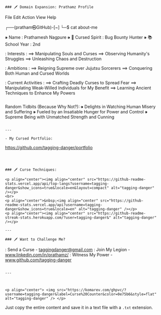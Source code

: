 ```
### 🗡️ Domain Expansion: Prathamz Profile

```
File  Edit  Action   View  Help

┌──(pratham㉿GitHub)-[~]
└─$ cat about-me

⁍ Name : Prathamesh Nagpure
⁍ 👹 Cursed Spirit : Bug Bounty Hunter
⁍ 📚 School Year : 2nd

: Interests :
==> Manipulating Souls and Curses
==> Observing Humanity's Struggles
==> Unleashing Chaos and Destruction

: Ambitions :
==> Reigning Supreme over Jujutsu Sorcerers
==> Conquering Both Human and Cursed Worlds

: Current Activities :
==> Crafting Deadly Curses to Spread Fear
==> Manipulating Weak-Willed Individuals for My Benefit
==> Learning Ancient Techniques to Enhance My Powers

```
```
Random Tidbits (Because Why Not?):
⁍ Delights in Watching Human Misery and Suffering
⁍ Fueled by an Insatiable Hunger for Power and Control
⁍ Supreme Being with Unmatched Strength and Cunning
```

---

- My Cursed Portfolio:
```
https://github.com/tagging-danger/portfolio
```



### 🗡️ Curse Techniques:

<p align="center"><img align="center" src="https://github-readme-stats.vercel.app/api/top-langs?username=tagging-danger&show_icons=true&locale=en&layout=compact" alt="tagging-danger" /></p>
<br>
<p align="center">&nbsp;<img align="center" src="https://github-readme-stats.vercel.app/api?username=tagging-danger&show_icons=true&locale=en" alt="tagging-danger" /></p>
<p align="center"><img align="center" src="https://github-readme-streak-stats.herokuapp.com/?user=tagging-danger&" alt="tagging-danger" /></p>

---

### 🗡️ Want to Challenge Me?

```
: Send a Curse    - taggingdanger@gmail.com
: Join My Legion  - www.linkedin.com/in/prathamz/
: Witness My Power - www.github.com/tagging-danger
```

---



<p align="center"> <img src="https://komarev.com/ghpvc/?username=tagging-danger&label=Curse%20Counter&color=0e75b6&style=flat" alt="tagging-danger" /> </p>
```

Just copy the entire content and save it in a text file with a `.txt` extension.
